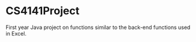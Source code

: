 # CS4141Project

First year Java project on functions similar to the back-end functions used in Excel.
